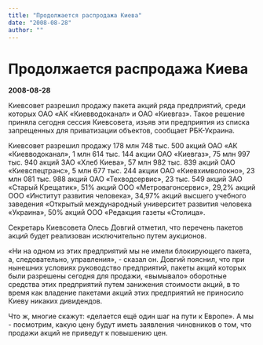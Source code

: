 ```yaml
---
title: "Продолжается распродажа Киева"
date: "2008-08-28"
author: ""
---
```


# Продолжается распродажа Киева

**2008-08-28** 

Киевсовет разрешил продажу пакета акций ряда предприятий, среди которых ОАО «АК «Киевводоканал» и ОАО «Киевгаз». Такое решение приняла сегодня сессия Киевсовета, изъяв эти предприятия из списка запрещенных для приватизации объектов, сообщает РБК-Украина.

Киевсовет разрешил продажу 178 млн 748 тыс. 500 акций ОАО «АК «Киевводоканал», 1 млн 614 тыс. 144 акции ОАО «Киевгаз», 75 млн 997 тыс. 940 акций ЗАО «Хлеб Киева», 57 млн 982 тыс. 839 акций ОАО «Киевспецтранс», 5 млн 677 тыс. 244 акции ОАО «Киевхимволокно», 23 млн 081 тыс. 988 акций ОАО «Техводсервис», 23 тыс. 549 акций ЗАО «Старый Крещатик», 51% акций ООО «Метровагонсервис», 29,2% акций ООО «Институт развития человека», 34,97% акций высшего учебного заведения «Открытый международный университет развития человека «Украина», 50% акций ООО «Редакция газеты «Столица».

Cекретарь Киевсовета Олесь Довгий отметил, что перечень пакетов акций будет реализован исключительно путем аукционов.

«Ни на одном из этих предприятий мы не имели блокирующего пакета, а, следовательно, управления», - сказал он. Довгий пояснил, что при нынешних условиях руководство предприятий, пакеты акций которых были разрешены сегодня для продажи, «вымывало» оборотные средства этих предприятий путем занижения стоимости акций, в то время как владение пакетами акций этих предприятий не приносило Киеву никаких дивидендов.

Что ж, многие скажут: «делается ещё один шаг на пути к Европе». А мы - посмотрим, какую цену будут иметь заявления чиновников о том, что продажи акций не приведут к повышению цен.